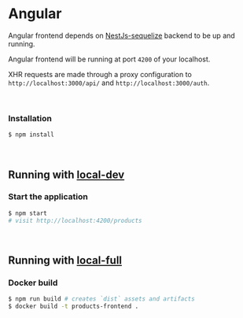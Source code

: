 # Angular

Angular frontend depends on [NestJs-sequelize](../nestjs-sequelize/README.md) backend to be up and running.

Angular frontend will be running at port `4200` of your localhost.

XHR requests are made through a proxy configuration to `http://localhost:3000/api/` and `http://localhost:3000/auth`.

&nbsp;

### Installation
```bash
$ npm install
```

&nbsp;

## Running with [local-dev](../profiles/local-dev/README.md)<a name="local-dev-instructions"></a>

### Start the application
```bash
$ npm start
# visit http://localhost:4200/products
```

&nbsp;

## Running with [local-full](../profiles/local-full/README.md)<a name="local-full-instructions"></a>

### Docker build
```bash
$ npm run build # creates `dist` assets and artifacts
$ docker build -t products-frontend .
```